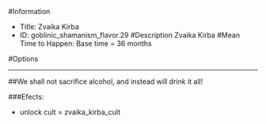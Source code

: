 #Information
 - Title: Zvaika Kirba
 - ID: goblinic_shamanism_flavor.29
#Description
Zvaika Kirba
#Mean Time to Happen:
Base time = 36 months

#Options

___
##We shall not sacrifice alcohol, and instead will drink it all!

###Efects:<ul><li>unlock cult = zvaika_kirba_cult</li></ul>
